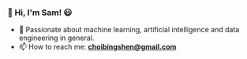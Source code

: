 <h3>👋 Hi, I'm Sam! 😃</h1>

-   🌱 Passionate about machine learning, artificial intelligence and data engineering in general.
-   📫 How to reach me: **choibingshen@gmail.com**

</p>
